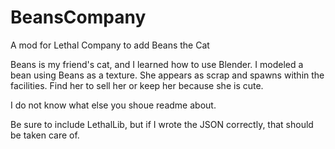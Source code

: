 # BeansCompany
A mod for Lethal Company to add Beans the Cat

Beans is my friend's cat, and I learned how to use Blender.  I modeled a bean using Beans as a texture.  She appears as scrap and spawns within the facilities.  Find her to sell her or keep her because she is cute.

I do not know what else you shoue readme about.

Be sure to include LethalLib, but if I wrote the JSON correctly, that should be taken care of.
